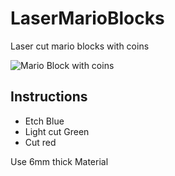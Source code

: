 # LaserMarioBlocks
Laser cut mario blocks with coins 

![Mario Block with coins](https://raw.github.com/funvill/LaserMarioBlocks/blob/master/BlocksAndCoins.png)

Instructions 
------

 - Etch Blue
 - Light cut Green
 - Cut red 

Use 6mm thick Material 
